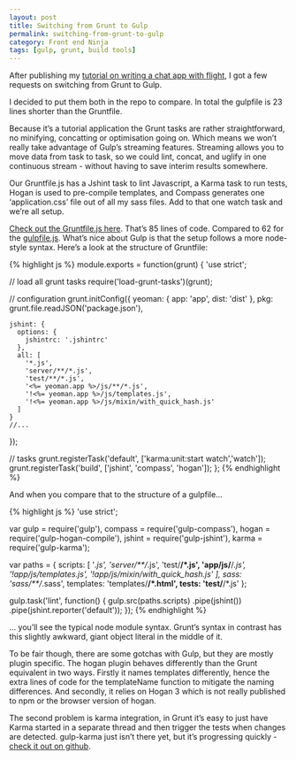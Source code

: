 ```yaml
---
layout: post
title: Switching from Grunt to Gulp
permalink: switching-from-grunt-to-gulp
category: Front end Ninja
tags: [gulp, grunt, build tools]
---
```


After publishing my [tutorial on writing a chat app with flight](http://blog.stefanritter.com/post/81767869139/building-a-chat-app-with-flight-part-1-boarding), I got a few requests on switching from Grunt to Gulp.

I decided to put them both in the repo to compare. In total the gulpfile is 23 lines shorter than the Gruntfile.

Because it’s a tutorial application the Grunt tasks are rather straightforward, no minifying, concatting or optimisation going on. Which means we won’t really take advantage of Gulp’s streaming features. Streaming allows you to move data from task to task, so we could lint, concat, and uglify in one continuous stream - without having to save interim results somewhere.

Our Gruntfile.js has a Jshint task to lint Javascript, a Karma task to run tests, Hogan is used to pre-compile templates, and Compass generates one ‘application.css’ file out of all my sass files. Add to that one watch task and we’re all setup.

[Check out the Gruntfile.js here](https://github.com/stefanRitter/flight-chat/blob/master/Gruntfile.js). That’s 85 lines of code. Compared to 62 for the [gulpfile.js](https://github.com/stefanRitter/flight-chat/blob/master/gulpfile.js). What’s nice about Gulp is that the setup follows a more node-style syntax. Here’s a look at the structure of Gruntfile:

{% highlight js %}
module.exports = function(grunt) {
  'use strict';

  // load all grunt tasks
  require('load-grunt-tasks')(grunt);

  // configuration
  grunt.initConfig({
    yeoman: {
      app: 'app',
      dist: 'dist'
    },
    pkg: grunt.file.readJSON('package.json'),

    jshint: {
      options: {
        jshintrc: '.jshintrc'
      },
      all: [
        '*.js',
        'server/**/*.js',
        'test/**/*.js',
        '<%= yeoman.app %>/js/**/*.js',
        '!<%= yeoman.app %>/js/templates.js',
        '!<%= yeoman.app %>/js/mixin/with_quick_hash.js'
      ]
    }
    //...
  });

  // tasks
  grunt.registerTask('default', ['karma:unit:start watch','watch']);
  grunt.registerTask('build', ['jshint', 'compass', 'hogan']);
};
{% endhighlight %}

And when you compare that to the structure of a gulpfile…

{% highlight js %}
'use strict';

var gulp = require('gulp'),
    compass = require('gulp-compass'),
    hogan = require('gulp-hogan-compile'),
    jshint = require('gulp-jshint'),
    karma = require('gulp-karma');

var paths = {
  scripts: [
    '*.js',
    'server/**/*.js',
    'test/**/*.js',
    'app/js/**/*.js',
    '!app/js/templates.js',
    '!app/js/mixin/with_quick_hash.js'
  ],
  sass: 'sass/**/*.sass',
  templates: 'templates/**/*.html',
  tests: 'test/**/*.js'
};

gulp.task('lint', function() {
  gulp.src(paths.scripts)
    .pipe(jshint())
    .pipe(jshint.reporter('default'));
});
{% endhighlight %}

… you’ll see the typical node module syntax. Grunt’s syntax in contrast has this slightly awkward, giant object literal in the middle of it.

To be fair though, there are some gotchas with Gulp, but they are mostly plugin specific. The hogan plugin behaves differently than the Grunt equivalent in two ways. Firstly it names templates differently, hence the extra lines of code for the templateName function to mitigate the naming differences. And secondly, it relies on Hogan 3 which is not really published to npm or the browser version of hogan.

The second problem is karma integration, in Grunt it’s easy to just have Karma started in a separate thread and then trigger the tests when changes are detected. gulp-karma just isn’t there yet, but it’s progressing quickly - [check it out on github](https://github.com/lazd/gulp-karma/).
